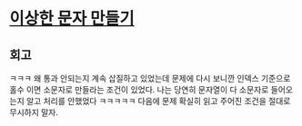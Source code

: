 # [이상한 문자 만들기](https://programmers.co.kr/learn/courses/30/lessons/12930)

## 회고

ㅋㅋㅋ 왜 통과 안되는지 계속 삽질하고 있었는데 문제에 다시 보니깐 인덱스 기준으로 홀수 이면 소문자로 만들라는 조건이 있었다. 나는 당연히 문자열이 다 소문자로 들어오는지 알고 처리를 안했었다 ㅋㅋㅋㅋㅋ 다음에 문제 확실히 읽고 주어진 조건을 절대로 무시하지 말자.